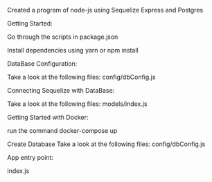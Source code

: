 Created a program of node-js using Sequelize Express and Postgres

Getting Started:

  Go through the scripts in package.json

  Install dependencies using yarn or npm  install

DataBase Configuration:

  Take a look at the following files:
  config/dbConfig.js
  
Connecting Sequelize with DataBase:

  Take a look at the following files:
  models/index.js

Getting Started with Docker:

  run the command docker-compose up
  
  Create Database
    Take a look at the following files:
    config/dbConfig.js

App entry point:
  
  index.js
